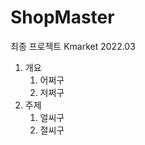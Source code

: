# ShopMaster
최종 프로젝트 Kmarket 2022.03

1. 개요
      1. 어쩌구
      2. 저쩌구
2. 주제
      1. 얼씨구
      2. 절씨구
